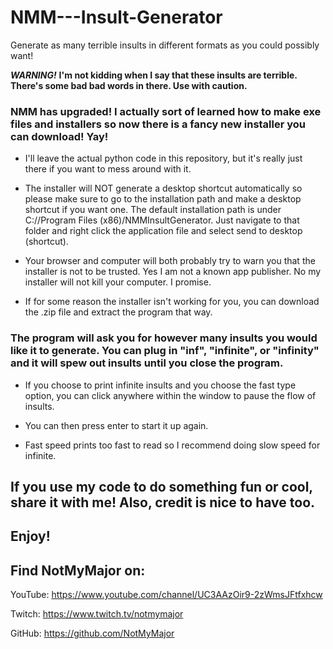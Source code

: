 # NMM---Insult-Generator
Generate as many terrible insults in different formats as you could possibly want!

***WARNING!*** **I'm not kidding when I say that these insults are terrible. There's some bad bad words in there. Use with caution.**

### NMM has upgraded! I actually sort of learned how to make exe files and installers so now there is a fancy new installer you can download! Yay!

- I'll leave the actual python code in this repository, but it's really just there if you want to mess around with it.

- The installer will NOT generate a desktop shortcut automatically so please make sure to go to the installation path and make a desktop shortcut if you want one. The default installation path is under C://Program Files (x86)/NMMInsultGenerator. Just navigate to that folder and right click the application file and select send to desktop (shortcut).

- Your browser and computer will both probably try to warn you that the installer is not to be trusted. Yes I am not a known app publisher. No my installer will not kill your computer. I promise.

- If for some reason the installer isn't working for you, you can download the .zip file and extract the program that way.

### The program will ask you for however many insults you would like it to generate. You can plug in "inf", "infinite", or "infinity" and it will spew out insults until you close the program. 

- If you choose to print infinite insults and you choose the fast type option, you can click anywhere within the window to pause the flow of insults. 

- You can then press enter to start it up again. 

- Fast speed prints too fast to read so I recommend doing slow speed for infinite.

## If you use my code to do something fun or cool, share it with me! Also, credit is nice to have too.
## Enjoy!

## Find NotMyMajor on:

YouTube: https://www.youtube.com/channel/UC3AAzOir9-2zWmsJFtfxhcw

Twitch: https://www.twitch.tv/notmymajor

GitHub: https://github.com/NotMyMajor

